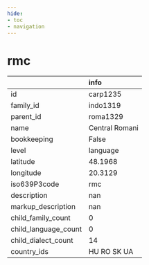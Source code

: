 ```yaml
---
hide:
- toc
- navigation
---
```

# rmc
|                      | info           |
|:---------------------|:---------------|
| id                   | carp1235       |
| family_id            | indo1319       |
| parent_id            | roma1329       |
| name                 | Central Romani |
| bookkeeping          | False          |
| level                | language       |
| latitude             | 48.1968        |
| longitude            | 20.3129        |
| iso639P3code         | rmc            |
| description          | nan            |
| markup_description   | nan            |
| child_family_count   | 0              |
| child_language_count | 0              |
| child_dialect_count  | 14             |
| country_ids          | HU RO SK UA    |